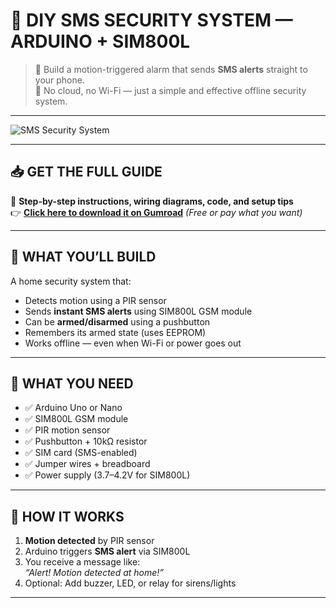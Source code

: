 # 🚨 DIY SMS SECURITY SYSTEM — ARDUINO + SIM800L

> 🔧 Build a motion-triggered alarm that sends **SMS alerts** straight to your phone.  
> 🧠 No cloud, no Wi-Fi — just a simple and effective offline security system.

---

![SMS Security System](https://github.com/user-attachments/assets/637fcb80-7d8e-45af-8c53-82563bd0917b)

---

## 📥 GET THE FULL GUIDE

📗 **Step-by-step instructions, wiring diagrams, code, and setup tips**  
👉 [**Click here to download it on Gumroad**]([https://your-gumroad-link.com](https://xyvielyons.gumroad.com/l/smartmotiondetectoralarmsystem)) *(Free or pay what you want)*

---

## 🔧 WHAT YOU’LL BUILD

A home security system that:
- Detects motion using a PIR sensor
- Sends **instant SMS alerts** using SIM800L GSM module
- Can be **armed/disarmed** using a pushbutton
- Remembers its armed state (uses EEPROM)
- Works offline — even when Wi-Fi or power goes out

---

## 🧰 WHAT YOU NEED

- ✅ Arduino Uno or Nano
- ✅ SIM800L GSM module
- ✅ PIR motion sensor
- ✅ Pushbutton + 10kΩ resistor
- ✅ SIM card (SMS-enabled)
- ✅ Jumper wires + breadboard
- ✅ Power supply (3.7–4.2V for SIM800L)

---

## 📸 HOW IT WORKS

1. **Motion detected** by PIR sensor  
2. Arduino triggers **SMS alert** via SIM800L  
3. You receive a message like:  
   _“Alert! Motion detected at home!”_  
4. Optional: Add buzzer, LED, or relay for sirens/lights

---

